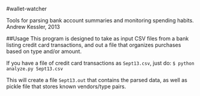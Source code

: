 #wallet-watcher

Tools for parsing bank account summaries and monitoring spending habits. 
Andrew Kessler, 2013


##Usage
This program is designed to take as input CSV files from a bank listing credit card transactions,
and out a file that organizes purchases based on type and/or amount.

If you have a file of credit card transactions as `Sept13.csv`, just do:
    `$ python analyze.py Sept13.csv`

This will create a file `Sept13.out` that contains the parsed data, as well as pickle file
that stores known vendors/type pairs. 

